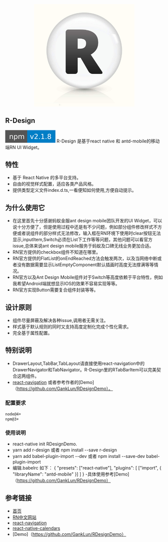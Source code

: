 <p align="center">
    <img width="320" src="https://github.com/GankLun/R-Design/blob/master/logo.jpg">
</p>

## R-Design
[![npm package](https://github.com/GankLun/R-Design/blob/master/link.svg)](https://www.npmjs.org/package/r-design)
R-Design 是基于react native 和 antd-mobile的移动端RN UI Widget。

## 特性

- 基于 React Native 的多平台支持。
- 自由的视觉样式配置，适应各类产品风格。
- 提供类型定义文件index.d.ts,一看便知如何使用,方便自动提示。

## 为什么使用它
- 在这里首先十分感谢蚂蚁金服ant design mobile团队开发的UI Widget，可以说十分方便了，但是使用过程中还是有不少问题，例如部分组件修改样式不方便或者说组件的部分样式无法修改，输入框在RN环境下使用时clear按钮无法显示,inputItem,Switch必须在List下工作等等问题，其他问题可以看官方issue,总体来说ant design mobile服务于蚂蚁及口碑无线业务更加合适。
- RN官方提供的checkbox组件不知道在哪里。
- RN官方提供的FlatList的onEndReached方法会触发两次，以及当网络中断或者没有数据需要显示ListEmptyComponent默认插画时高度无法撑满等等情况。
- RN官方以及Ant Design Mobile组件对于Switch等高度依赖于平台特性，例如我希望Android端就想显示IOS的效果不容易实现等等。
- RN官方实现Button需要复合组件封装等等。

## 设计原则
- 组件尽量屏蔽及解决各种issue,调用者无需关注。
- 样式基于默认规则的同时又支持高度定制化完成个性化需求。
- 完全基于属性配置。

## 特别说明
- DrawerLayout,TabBar,TabLayout请直接使用react-navigation中的DrawerNavigator和TabNavigator。R-Design里的RTabBarItem可以完美契合这两组件。
- [react-navigation](https://github.com/react-navigation/react-navigation) 或者参考作者的[Demo]（https://github.com/GankLun/RDesignDemo）。

### 配置要求

```
node@4+
npm@3+
```
### 使用说明
- react-native init RDesignDemo.
- yarn add r-design 或者 npm install --save r-design
- yarn add babel-plugin-import --dev 或者 npm install --save-dev babel-plugin-import
- 编辑.babelrc 如下：
 {
  "presets": ["react-native"],
  "plugins": [
    ["import", { "libraryName": "antd-mobile" }] 
  ]
 }
-具体使用参考[Demo]（https://github.com/GankLun/RDesignDemo）


## 参考链接

- [首页](http://mobile.ant.design)
- [RN中文网站](https://reactnative.cn/)
- [react-navigation](https://github.com/react-navigation/react-navigation)
- [react-native-calendars](https://github.com/wix/react-native-calendars)
- [Demo]（https://github.com/GankLun/RDesignDemo）
